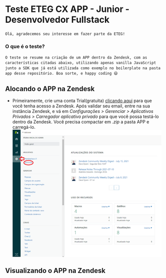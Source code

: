 # Teste ETEG CX APP - Junior - Desenvolvedor Fullstack

`Olá, agradecemos seu interesse em fazer parte da ETEG!`

### O que é o teste?

`O teste se resume na criação de um APP dentro da Zendesk, com as características citadas abaixo, utilizando apenas vanilla JavaScript junto a SDK que já está utilizada como exemplo no boilerplate na pasta app desse repositório. Boa sorte, e happy coding 😄`

## Alocando o APP na Zendesk

- Primeiramente, crie uma conta Trial(gratuita) [clicando aqui](https://www.zendesk.com.br/register) para que você tenha acesso a Zendesk. Após validar seu email, entre na sua instância Zendesk, e vá em *Configurações > Gerenciar > Aplicativos Privados > Carregador aplicativo privado* para que você possa testá-lo dentro da Zendesk. Você precisa compactar em *.zip* a pasta APP e carregá-lo.
![Admin Zendesk](admin_zendesk.png?raw=true)

## Visualizando o APP na Zendesk